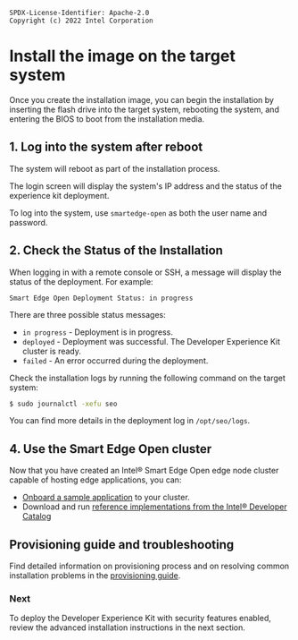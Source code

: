 ```text
SPDX-License-Identifier: Apache-2.0
Copyright (c) 2022 Intel Corporation
```

# Install the image on the target system

Once you create the installation image, you can begin the installation by inserting the flash drive into the target system, rebooting the system, and entering the BIOS to boot from the installation media.

## 1. Log into the system after reboot

The system will reboot as part of the installation process.

The login screen will display the system's IP address and the status of the experience kit deployment.

To log into the system, use `smartedge-open` as both the user name and password.

## 2. Check the Status of the Installation

When logging in with a remote console or SSH, a message will display the status of the deployment. For example:

```Smart Edge Open Deployment Status: in progress```

There are three possible status messages:

- `in progress` - Deployment is in progress.
- `deployed` - Deployment was successful. The Developer Experience Kit cluster is ready.
- `failed` - An error occurred during the deployment.

Check the installation logs by running the following command on the target system:

```Shell.bash
$ sudo journalctl -xefu seo
```

You can find more details in the deployment log in `/opt/seo/logs`.

## 4. Use the Smart Edge Open cluster

Now that you have created an Intel® Smart Edge Open edge node cluster capable of hosting edge applications, you can:

- [Onboard a sample application](/application-onboarding/application-onboarding-cmdline.md) to your cluster.
- Download and run [reference implementations from the Intel® Developer Catalog](https://www.intel.com/content/www/us/en/developer/tools/software-catalog/overview.html?s=ContentType&q=%22smart%20edge%20open%22)

## Provisioning guide and troubleshooting

Find detailed information on provisioning process and on resolving common installation problems in the [provisioning guide](/experience-kits/provisioning/provisioning.md).

### Next

To deploy the Developer Experience Kit with security features enabled, review the advanced installation instructions in the next section. 
